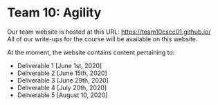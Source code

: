 # Team 10: Agility

Our team website is hosted at this URL: https://team10cscc01.github.io/  
All of our write-ups for the course will be available on this website.

At the moment, the website contains content pertaining to:
* Deliverable 1 [June 1st, 2020]
* Deliverable 2 [June 15th, 2020]
* Deliverable 3 [June 29th, 2020]
* Deliverable 4 [July 20th, 2020]
* Deliverable 5 [August 10, 2020]


